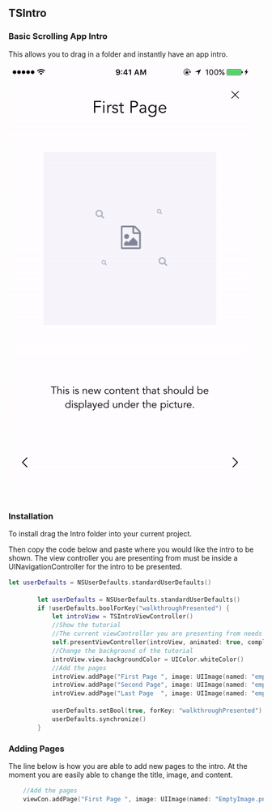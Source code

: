 

## TSIntro
### Basic Scrolling App Intro
This allows you to drag in a folder and instantly have an app intro.


![Alt text](/TSIntro.gif?raw=true "TSIntro.gif")

### Installation


To install drag the Intro folder into your current project. 

Then copy the code below and paste where you would like the intro to be shown. The view controller you are presenting from must be inside a UINavigationController for the intro to be presented. 

```swift
let userDefaults = NSUserDefaults.standardUserDefaults()
        
        let userDefaults = NSUserDefaults.standardUserDefaults()
        if !userDefaults.boolForKey("walkthroughPresented") {
            let introView = TSIntroViewController()
            //Show the tutorial
            //The current viewController you are presenting from needs to be within navigation controller
            self.presentViewController(introView, animated: true, completion: nil )
            //Change the background of the tutorial
            introView.view.backgroundColor = UIColor.whiteColor()
            //Add the pages
            introView.addPage("First Page ", image: UIImage(named: "emptyImage.png")!, content: "This is new content that should be displayed under the picture.")
            introView.addPage("Second Page", image: UIImage(named: "emptyImage.png")!, content: "This is new content that should be displayed under the picture.")
            introView.addPage("Last Page  ", image: UIImage(named: "emptyImage.png")!, content: "This is new content that should be displayed under the picture.")
            
            userDefaults.setBool(true, forKey: "walkthroughPresented")
            userDefaults.synchronize()
        }

```

### Adding Pages 

The line below is how you are able to add new pages to the intro. At the moment you are easily able to change the title, image, and content.

```swift     
    //Add the pages
    viewCon.addPage("First Page ", image: UIImage(named: "EmptyImage.png")!, content: "This is new content that should be displayed under the picture.")

```

<!-- 
## License

`TSIntro` is available under the MIT license. See the LICENSE file for more info.

Copyright 2015 Tyler Schultz -->
